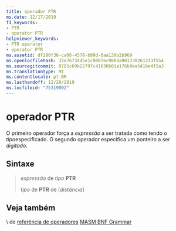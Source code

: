 ```yaml
---
title: operador PTR
ms.date: 12/17/2019
f1_keywords:
- PTR
- operator PTR
helpviewer_keywords:
- PTR operator
- operator PTR
ms.assetid: df280f36-ca06-4578-b99d-0aa139b2b969
ms.openlocfilehash: 32e7673445e1c9007ec980da901330261213f554
ms.sourcegitcommit: 0781c69b22797c41630601a176b9ea541be4f2a3
ms.translationtype: MT
ms.contentlocale: pt-BR
ms.lasthandoff: 12/20/2019
ms.locfileid: "75319002"
---
```

# <a name="operator-ptr"></a>operador PTR

O primeiro operador força a *expressão* a ser tratada como tendo o *tipo*especificado. O segundo operador especifica um ponteiro a ser *digitado*.

## <a name="syntax"></a>Sintaxe

> *expressão* de *tipo* **PTR**
>
> *tipo* de **PTR** de \[*distância*]

## <a name="see-also"></a>Veja também

\ de [referência de operadores](operators-reference.md)
[MASM BNF Grammar](masm-bnf-grammar.md)
